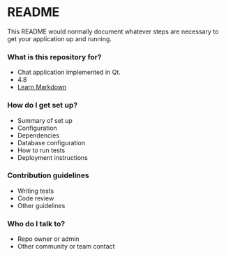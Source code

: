 # README #

This README would normally document whatever steps are necessary to get your application up and running.

### What is this repository for? ###

* Chat application implemented in Qt.
* 4.8
* [Learn Markdown](https://bitbucket.org/tutorials/markdowndemo)

### How do I get set up? ###

* Summary of set up
* Configuration
* Dependencies
* Database configuration
* How to run tests
* Deployment instructions

### Contribution guidelines ###

* Writing tests
* Code review
* Other guidelines

### Who do I talk to? ###

* Repo owner or admin
* Other community or team contact